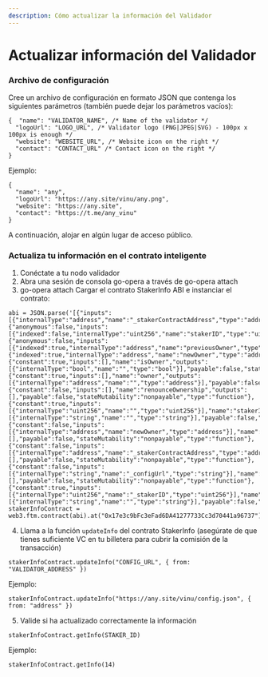 ```yaml
---
description: Cómo actualizar la información del Validador
---
```


# Actualizar información del Validador

### Archivo de configuración

Cree un archivo de configuración en formato JSON que contenga los siguientes parámetros (también puede dejar los parámetros vacíos):

```
{  "name": "VALIDATOR_NAME", /* Name of the validator */
  "logoUrl": "LOGO_URL", /* Validator logo (PNG|JPEG|SVG) - 100px x 100px is enough */
  "website": "WEBSITE_URL", /* Website icon on the right */
  "contact": "CONTACT_URL" /* Contact icon on the right */
}
```

Ejemplo:​

```
{
  "name": "any",
  "logoUrl": "https://any.site/vinu/any.png",
  "website": "https://any.site",
  "contact": "https://t.me/any_vinu"
}
```

A continuación, alojar en algún lugar de acceso público.

### Actualiza tu información en el contrato inteligente

1. Conéctate a tu nodo validador
2. Abra una sesión de consola go-opera a través de go-opera attach
3. go-opera attach Cargar el contrato StakerInfo ABI e instanciar el contrato:

```
abi = JSON.parse('[{"inputs":[{"internalType":"address","name":"_stakerContractAddress","type":"address"}],"payable":false,"stateMutability":"nonpayable","type":"constructor"},{"anonymous":false,"inputs":[{"indexed":false,"internalType":"uint256","name":"stakerID","type":"uint256"}],"name":"InfoUpdated","type":"event"},{"anonymous":false,"inputs":[{"indexed":true,"internalType":"address","name":"previousOwner","type":"address"},{"indexed":true,"internalType":"address","name":"newOwner","type":"address"}],"name":"OwnershipTransferred","type":"event"},{"constant":true,"inputs":[],"name":"isOwner","outputs":[{"internalType":"bool","name":"","type":"bool"}],"payable":false,"stateMutability":"view","type":"function"},{"constant":true,"inputs":[],"name":"owner","outputs":[{"internalType":"address","name":"","type":"address"}],"payable":false,"stateMutability":"view","type":"function"},{"constant":false,"inputs":[],"name":"renounceOwnership","outputs":[],"payable":false,"stateMutability":"nonpayable","type":"function"},{"constant":true,"inputs":[{"internalType":"uint256","name":"","type":"uint256"}],"name":"stakerInfos","outputs":[{"internalType":"string","name":"","type":"string"}],"payable":false,"stateMutability":"view","type":"function"},{"constant":false,"inputs":[{"internalType":"address","name":"newOwner","type":"address"}],"name":"transferOwnership","outputs":[],"payable":false,"stateMutability":"nonpayable","type":"function"},{"constant":false,"inputs":[{"internalType":"address","name":"_stakerContractAddress","type":"address"}],"name":"updateStakerContractAddress","outputs":[],"payable":false,"stateMutability":"nonpayable","type":"function"},{"constant":false,"inputs":[{"internalType":"string","name":"_configUrl","type":"string"}],"name":"updateInfo","outputs":[],"payable":false,"stateMutability":"nonpayable","type":"function"},{"constant":true,"inputs":[{"internalType":"uint256","name":"_stakerID","type":"uint256"}],"name":"getInfo","outputs":[{"internalType":"string","name":"","type":"string"}],"payable":false,"stateMutability":"view","type":"function"}]')
stakerInfoContract = web3.ftm.contract(abi).at("0x17e3c9bFc3eFad6DA41277733Cc3d70441a96737")
```

4. Llama a la función `updateInfo` del contrato StakerInfo (asegúrate de que tienes suficiente VC en tu billetera para cubrir la comisión de la transacción)

```
stakerInfoContract.updateInfo("CONFIG_URL", { from: "VALIDATOR_ADDRESS" })
```

Ejemplo:

```
stakerInfoContract.updateInfo("https://any.site/vinu/config.json", { from: "address" })
```

5. Valide si ha actualizado correctamente la información

```
stakerInfoContract.getInfo(STAKER_ID)
```

Ejemplo:

```
stakerInfoContract.getInfo(14)
```

